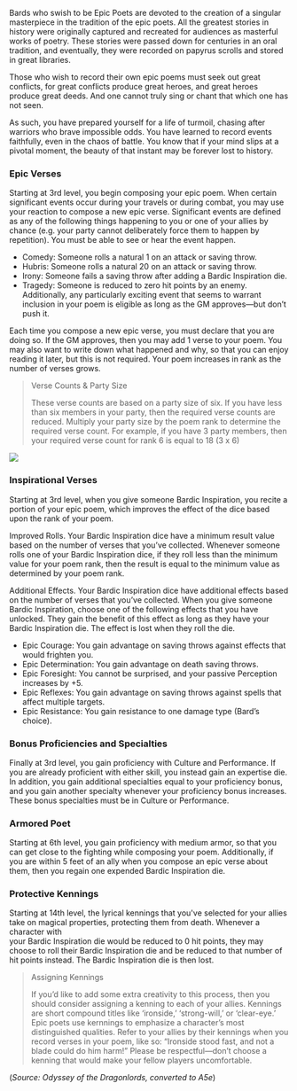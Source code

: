 Bards who swish to be Epic Poets are devoted to the creation of a singular masterpiece in the tradition of the epic poets. All the greatest stories in history were originally captured and recreated for audiences as masterful works of poetry. These stories were passed down for centuries in an oral tradition, and eventually, they were recorded on papyrus scrolls and stored in great libraries.

  
Those who wish to record their own epic poems must seek out great conflicts, for great conflicts produce great heroes, and great heroes produce great deeds.  And one cannot truly sing or chant that which one has not seen.

  
As such, you have prepared yourself for a life of turmoil, chasing after warriors who brave impossible odds. You have learned to record events faithfully, even in the chaos of battle. You know that if your mind slips at a pivotal moment, the beauty of that instant may be forever lost to history.  

### Epic Verses
Starting at 3rd level, you begin composing your epic poem. When certain significant events occur during your travels or during combat, you may use your reaction to compose a new epic verse. Significant events are defined as any of the following things happening to you or one of your allies by chance (e.g. your party cannot deliberately force them to happen by repetition). You must be able to see or hear the event happen.  
- Comedy: Someone rolls a natural 1 on an attack or saving throw.
- Hubris: Someone rolls a natural 20 on an attack or saving throw.
- Irony: Someone fails a saving throw after adding a Bardic Inspiration die.
- Tragedy: Someone is reduced to zero hit points by an enemy.  <br>
Additionally, any particularly exciting event that seems to warrant inclusion in your poem is eligible as long as the GM approves—but don’t push it.

Each time you compose a new epic verse, you must declare that you are doing so. If the GM approves, then you may add 1 verse to your poem. You may also want to write down what happened and why, so that you can enjoy reading it later, but this is not required. Your poem increases in rank as the number of verses grows.  

> Verse Counts & Party Size
> 
> These verse counts are based on a party size of six. If you have less than six members in your party, then the required verse counts are reduced. Multiply your party size by the poem rank to determine the required verse count. For example, if you have 3 party members, then your required verse count for rank 6 is equal to 18 (3 x 6)  

![](https://s3.amazonaws.com/files.d20.io/images/99784953/342SgP__8BWd9WOJgpUcJQ/original.jpg?1576885617)

  

### Inspirational Verses
Starting at 3rd level, when you give someone Bardic Inspiration, you recite a portion of your epic poem, which improves the effect of the dice based upon the rank of your poem.  

Improved Rolls. Your Bardic Inspiration dice have a minimum result value based on the number of verses that you’ve collected. Whenever someone rolls one of your Bardic Inspiration dice, if they roll less than the minimum value for your poem rank, then the result is equal to the minimum value as determined by your poem rank.

Additional Effects. Your Bardic Inspiration dice have additional effects based on the number of verses that you’ve collected. When you give someone Bardic Inspiration, choose one of the following effects that you have unlocked. They gain the benefit of this effect as long as they have your Bardic Inspiration die. The effect is lost when they roll the die.  

- Epic Courage: You gain advantage on saving throws against effects that would frighten you.
- Epic Determination: You gain advantage on death saving throws.
- Epic Foresight: You cannot be surprised, and your passive Perception increases by +5.
- Epic Reflexes: You gain advantage on saving throws against spells that affect multiple targets.
- Epic Resistance: You gain resistance to one damage type (Bard’s choice).

### Bonus Proficiencies and Specialties
Finally at 3rd level, you gain proficiency with Culture and Performance. If you are already proficient with either skill, you instead gain an expertise die. In addition, you gain additional specialties equal to your proficiency bonus, and you gain another specialty whenever your proficiency bonus increases. These bonus specialties must be in Culture or Performance.

### Armored Poet  
Starting at 6th level, you gain proficiency with medium armor, so that you can get close to the fighting while composing your poem. Additionally, if you are within 5 feet of an ally when you compose an epic verse about them, then you regain one expended Bardic Inspiration die.  

  

### Protective Kennings
Starting at 14th level, the lyrical kennings that you've selected for your allies take on magical properties, protecting them from death. Whenever a character with  
your Bardic Inspiration die would be reduced to 0 hit points, they may choose to roll their Bardic Inspiration die and be reduced to that number of hit points instead. The Bardic Inspiration die is then lost.  
  

> Assigning Kennings
> 
> If you’d like to add some extra creativity to this process, then you should consider assigning a kenning to each of your allies. Kennings are short compound titles like ‘ironside,’ ‘strong-will,’ or ‘clear-eye.’ Epic poets use kernnings to emphasize a character’s most distinguished qualities. Refer to your allies by their kennings when you record verses in your poem, like so: “Ironside stood fast, and not a blade could do him harm!” Please be respectful—don’t choose a kenning that would make your fellow players uncomfortable.

(*Source: Odyssey of the Dragonlords, converted to A5e*)
